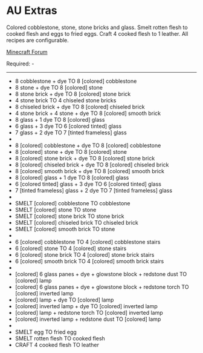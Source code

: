 AU Extras
==========

Colored cobblestone, stone, stone bricks and glass.
Smelt rotten flesh to cooked flesh and eggs to fried eggs.
Craft 4 cooked flesh to 1 leather.
All recipes are configurable.

[Minecraft Forum](http://www.minecraftforum.net/topic/1945197-)

Required: -

***

* 8 cobblestone + dye TO 8 [colored] cobblestone
* 8 stone + dye TO 8 [colored] stone
* 8 stone brick + dye TO 8 [colored] stone brick
* 4 stone brick TO 4 chiseled stone bricks
* 8 chiseled brick + dye TO 8 [colored] chiseled brick
* 4 stone brick + 4 stone + dye TO 8 [colored] smooth brick
* 8 glass + 1 dye TO 8 [colored] glass
* 6 glass + 3 dye TO 6 [colored tinted] glass
* 7 glass + 2 dye TO 7 [tinted frameless] glass
* 
* 8 [colored] cobblestone + dye TO 8 [colored] cobblestone
* 8 [colored] stone + dye TO 8 [colored] stone
* 8 [colored] stone brick + dye TO 8 [colored] stone brick
* 8 [colored] chiseled brick + dye TO 8 [colored] chiseled brick
* 8 [colored] smooth brick + dye TO 8 [colored] smooth brick
* 8 [colored] glass + 1 dye TO 8 [colored] glass
* 6 [colored tinted] glass + 3 dye TO 6 [colored tinted] glass
* 7 [tinted frameless] glass + 2 dye TO 7 [tinted frameless] glass
* 
* SMELT [colored] cobblestone TO cobblestone
* SMELT [colored] stone TO stone
* SMELT [colored] stone brick TO stone brick
* SMELT [colored] chiseled brick TO chiseled brick
* SMELT [colored] smooth brick TO stone
* 
* 6 [colored] cobblestone TO 4 [colored] cobblestone stairs
* 6 [colored] stone TO 4 [colored] stone stairs
* 6 [colored] stone brick TO 4 [colored] stone brick stairs
* 6 [colored] smooth brick TO 4 [colored] smooth brick stairs
* 
* [colored] 6 glass panes + dye + glowstone block + redstone dust TO [colored] lamp
* [colored] 6 glass panes + dye + glowstone block + redstone torch TO [colored] inverted lamp
* [colored] lamp + dye TO [colored] lamp
* [colored] inverted lamp + dye TO [colored] inverted lamp
* [colored] lamp + redstone torch TO [colored] inverted lamp
* [colored] inverted lamp + redstone dust TO [colored] lamp
* 
* SMELT egg TO fried egg
* SMELT rotten flesh TO cooked flesh
* CRAFT 4 cooked flesh TO leather
